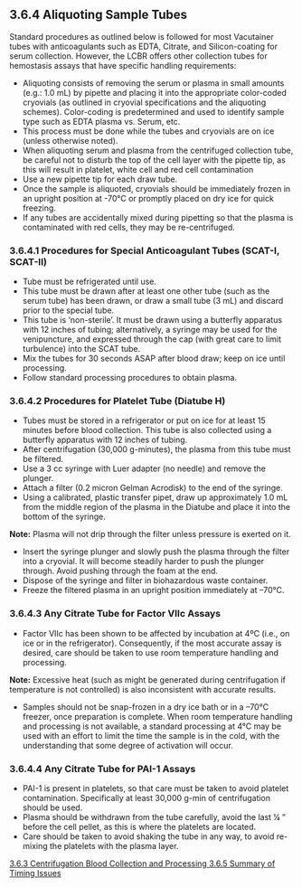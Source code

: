 ## 3.6.4 Aliquoting Sample Tubes

Standard procedures as outlined below is followed for most Vacutainer tubes with anticoagulants such as EDTA, Citrate, and Silicon-coating for serum collection.  However, the LCBR offers other collection tubes for hemostasis assays that have specific handling requirements:

* Aliquoting consists of removing the serum or plasma in small amounts (e.g.: 1.0 mL) by pipette and placing it into the appropriate color-coded cryovials (as outlined in cryovial specifications and the aliquoting schemes).  Color-coding is predetermined and used to identify sample type such as EDTA plasma vs. Serum, etc.
* This process must be done while the tubes and cryovials are on ice (unless otherwise  noted).
* When aliquoting serum and plasma from the centrifuged collection tube, be careful not to disturb the top of the cell layer with the pipette tip, as this will result in platelet, white cell and red cell contamination
* Use a new pipette tip for each draw tube.
* Once the sample is aliquoted, cryovials should be immediately frozen in an upright position at -70°C or promptly placed on dry ice for quick freezing.
* If any tubes are accidentally mixed during pipetting so that the plasma is contaminated with red cells, they may be re-centrifuged.

### 3.6.4.1 Procedures for Special Anticoagulant Tubes (SCAT-I, SCAT-II)

* Tube must be refrigerated until use.
* This tube must be drawn after at least one other tube (such as the serum tube) has been drawn, or draw a small tube (3 mL) and discard prior to the special tube.
* This tube is ‘non-sterile’.  It must be drawn using a butterfly apparatus with 12 inches of tubing; alternatively, a syringe may be used for the venipuncture, and expressed through the cap (with great care to limit turbulence) into the SCAT tube.
* Mix the tubes for 30 seconds ASAP after blood draw; keep on ice until processing.
* Follow standard processing procedures to obtain plasma.

### 3.6.4.2 Procedures for Platelet Tube (Diatube H)

* Tubes must be stored in a refrigerator or put on ice for at least 15 minutes before blood collection.  This tube is also collected using a butterfly apparatus with 12 inches of tubing.
* After centrifugation (30,000 g-minutes), the plasma from this tube must be filtered.
* Use a 3 cc syringe with Luer adapter (no needle) and remove the plunger.
* Attach a filter (0.2 micron Gelman Acrodisk) to the end of the syringe.
* Using a calibrated, plastic transfer pipet, draw up approximately 1.0 mL from the middle region of the plasma in the Diatube and place it into the bottom of the syringe.

<div class="bs-callout bs-callout-info">
  <p>
    <strong>Note:</strong>
    Plasma will not drip through the filter unless pressure is exerted on it.
  </p>
</div>

* Insert the syringe plunger and slowly push the plasma through the filter into a cryovial.  It will become steadily harder to push the plunger through.  Avoid pushing through the foam at the end.
* Dispose of the syringe and filter in biohazardous waste container.
* Freeze the filtered plasma in an upright position immediately at –70°C.

### 3.6.4.3 Any Citrate Tube for Factor VIIc Assays

* Factor VIIc has been shown to be affected by incubation at 4ºC (i.e., on ice or in the refrigerator).  Consequently, if the most accurate assay is desired, care should be taken to use room temperature handling and processing.

<div class="bs-callout bs-callout-info">
  <p>
    <strong>Note:</strong>
    Excessive heat (such as might be generated during centrifugation if temperature is not controlled) is also inconsistent with accurate results.
  </p>
</div>

* Samples should not be snap-frozen in a dry ice bath or in a –70°C freezer, once preparation is complete.  When room temperature handling and processing is not available, a standard processing at 4°C may be used with an effort to limit the time the sample is in the cold, with the understanding that some degree of activation will occur.

### 3.6.4.4 Any Citrate Tube for PAI-1 Assays

* PAI-1 is present in platelets, so that care must be taken to avoid platelet contamination. Specifically at least 30,000 g-min of centrifugation should be used.
* Plasma should be withdrawn from the tube carefully, avoid the last ¼ ” before the cell pellet, as this is where the platelets are located.
* Care should be taken to avoid shaking the tube in any way, to avoid re-mixing the platelets with the plasma layer.


<div class="center">
<div class="btn-group">
  <a href=":pages_path:/manuals/blood-collection-processing/3-06-03-centrifugation.md" class="btn btn-default">
    <span class="glyphicon glyphicon-chevron-left"></span>
    3.6.3 Centrifugation
  </a>

  <a href=":pages_path:/manuals/blood-collection-processing" class="btn btn-default">
    <span class="glyphicon glyphicon-chevron-up"></span>
    Blood Collection and Processing
  </a>

  <a href=":pages_path:/manuals/blood-collection-processing/3-06-05-summary-timing-issues.md" class="btn btn-success">
    3.6.5 Summary of Timing Issues
    <span class="glyphicon glyphicon-chevron-right"></span>
  </a>
</div>
</div>
